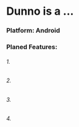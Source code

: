 # Dunno is a ...

### Platform: Android

### Planed Features:
###### 1.
###### 2. 
###### 3. 
###### 4. 

